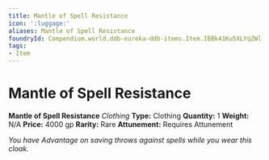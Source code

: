 ```yaml
---
title: Mantle of Spell Resistance
icon: ':luggage:'
aliases: Mantle of Spell Resistance
foundryId: Compendium.world.ddb-eureka-ddb-items.Item.IBBk41Ku5XLYqZWl
tags:
- Item
---
```


# Mantle of Spell Resistance

**Mantle of Spell Resistance**
_Clothing_
**Type:** Clothing
**Quantity:** 1
**Weight:** N/A
**Price:** 4000 gp
**Rarity:** Rare
**Attunement:** Requires Attunement

*You have Advantage on saving throws against spells while you wear this cloak.*